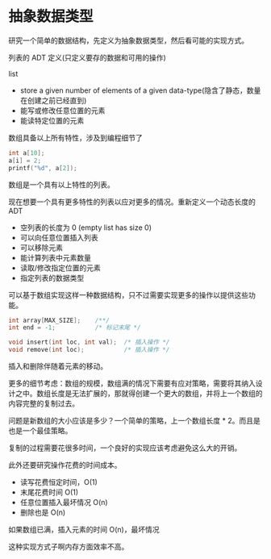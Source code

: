 
# 抽象数据类型

研究一个简单的数据结构，先定义为抽象数据类型，然后看可能的实现方式。


列表的 ADT 定义(只定义要存的数据和可用的操作)

list
- store a given number of elements of a given data-type(隐含了静态，数量在创建之前已经直到)
- 能写或修改任意位置的元素
- 能读特定位置的元素

数组具备以上所有特性，涉及到编程细节了

```c
int a[10];
a[i] = 2;
printf("%d", a[2]);
```

数组是一个具有以上特性的列表。

现在想要一个具有更多特性的列表以应对更多的情况。重新定义一个动态长度的 ADT
- 空列表的长度为 0 (empty list has size 0)
- 可以向任意位置插入列表
- 可以移除元素
- 能计算列表中元素数量
- 读取/修改指定位置的元素
- 指定列表的数据类型

可以基于数组实现这样一种数据结构，只不过需要实现更多的操作以提供这些功能。


```c
int array[MAX_SIZE];    /**/
int end = -1;           /* 标记末尾 */

void insert(int loc, int val);  /* 插入操作 */
void remove(int loc);           /* 插入操作 */
```

插入和删除伴随着元素的移动。

更多的细节考虑：数组的规模，数组满的情况下需要有应对策略，需要将其纳入设计之中。数组长度是无法扩展的，那就得创建一个更大的数组，并将上一个数组的内容完整的复制过去。

问题是新数组的大小应该是多少？一个简单的策略，上一个数组长度 * 2。而且是也是一个最佳策略。

复制的过程需要花很多时间，一个良好的实现应该考虑避免这么大的开销。

此外还要研究操作花费的时间成本。

- 读写花费恒定时间，O(1)
- 末尾花费时间 O(1)
- 任意位置插入最坏情况 O(n)
- 删除也是 O(n)

如果数组已满，插入元素的时间 O(n)，最坏情况

这种实现方式子啊内存方面效率不高。








